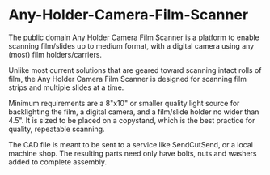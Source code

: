 # Any-Holder-Camera-Film-Scanner

The public domain Any Holder Camera Film Scanner is a platform to enable scanning film/slides up to medium format, with a digital camera using any (most) film holders/carriers.

Unlike most current solutions that are geared toward scanning intact rolls of film, the Any Holder Camera Film Scanner is designed for scanning film strips and multiple slides at a time.

Minimum requirements are a 8"x10" or smaller quality light source for backlighting the film, a digital camera, and a film/slide holder no wider than 4.5".  It is sized to be placed on a copystand, which is the best practice for quality, repeatable scanning.

The CAD file is meant to be sent to a service like SendCutSend, or a local machine shop. The resulting parts need only have bolts, nuts and washers added to complete assembly.
